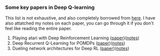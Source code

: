### Some key papers in Deep Q-learning

This list is not exhaustive, and also completely borrowed from [here](https://spinningup.openai.com/en/latest/spinningup/keypapers.html). I have also attatched my notes on each paper, you can go through it if you don't feel like reading the entire paper.

1. Playing atari with Deep Reinforcement Learning ([paper](https://arxiv.org/abs/1312.5602))([notes](https://hackmd.io/@TEQ3v-u1T6yDU7m-urS36A/B1bBgwulP))
2. Deep Recurrent Q-Learning for POMDPs ([paper](https://arxiv.org/abs/1507.06527))([notes](https://hackmd.io/@TEQ3v-u1T6yDU7m-urS36A/ByhoPbdXw))
3. Dueling network architectures for Deep RL ([paper](https://arxiv.org/abs/1511.06581))([notes](https://hackmd.io/@TEQ3v-u1T6yDU7m-urS36A/ryVbki1QP))